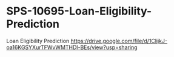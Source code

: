 # SPS-10695-Loan-Eligibility-Prediction
Loan Eligibility Prediction
https://drive.google.com/file/d/1ClijkJ-oa16KGSYXurTFWvWMTHDl-BEs/view?usp=sharing

